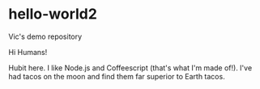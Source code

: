 # hello-world2
Vic's demo repository

Hi Humans!

Hubit here. I like Node.js and Coffeescript (that's what I'm made of!).
I've had tacos on the moon and find them far superior to Earth tacos.
